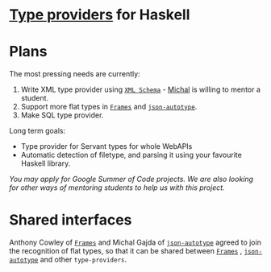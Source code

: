 # [Type providers](https://docs.microsoft.com/en-us/dotnet/fsharp/tutorials/type-providers/) for Haskell

# Plans

The most pressing needs are currently:
1. Write XML type provider using [`XML Schema`](https://www.w3schools.com/xml/xml_schema.asp) -
[Michal](mailto:mjgajda@gmail.com) is willing to mentor a student.
2. Support more flat types in [`Frames`](http://acowley.github.io/Frames/) and [`json-autotype`](https://hackage.haskell.org/package/json-autotype).
3. Make SQL type provider.

Long term goals:
* Type provider for Servant types for whole WebAPIs
* Automatic detection of filetype, and parsing it using your favourite Haskell library.

_You may apply for Google Summer of Code projects._
_We are also looking for other ways of mentoring students to help us with this project._

# Shared interfaces

Anthony Cowley of [`Frames`](http://acowley.github.io/Frames/)  and Michal Gajda of [`json-autotype`](https://hackage.haskell.org/package/json-autotype) agreed to join the recognition of flat types,
so that it can be shared between [`Frames`](http://acowley.github.io/Frames/) , [`json-autotype`]((https://hackage.haskell.org/package/json-autotype)) and other `type-providers`.
